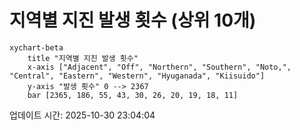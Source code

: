 # 지역별 지진 발생 횟수 (상위 10개)

```mermaid
xychart-beta
    title "지역별 지진 발생 횟수"
    x-axis ["Adjacent", "Off", "Northern", "Southern", "Noto,", "Central", "Eastern", "Western", "Hyuganada", "Kiisuido"]
    y-axis "발생 횟수" 0 --> 2367
    bar [2365, 186, 55, 43, 30, 26, 20, 19, 18, 11]
```

업데이트 시간: 2025-10-30 23:04:04
